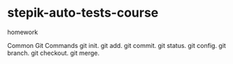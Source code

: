 # stepik-auto-tests-course
homework


Common Git Commands
git init.
git add.
git commit.
git status.
git config.
git branch.
git checkout.
git merge.
